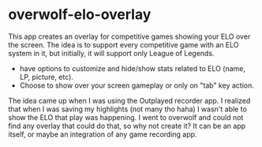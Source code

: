 # overwolf-elo-overlay
This app creates an overlay for competitive games showing your ELO over the screen. The idea is to support every competitive game with an ELO system in it, but initially, it will support only League of Legends.

- have options to customize and hide/show stats related to ELO (name, LP, picture, etc).
- Choose to show over your screen gameplay or only on "tab" key action.

The idea came up when I was using the Outplayed recorder app. I realized that when I was saving my highlights (not many tho haha) I wasn't able to show the ELO that play was happening. I went to overwolf and could not find any overlay that could do that, so why not create it? It can be an app itself, or maybe an integration of any game recording app.
